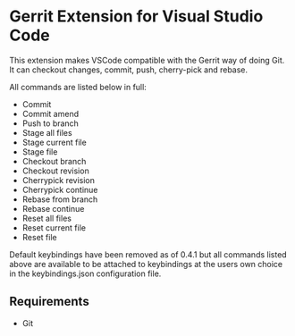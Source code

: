 # Gerrit Extension for Visual Studio Code

This extension makes VSCode compatible with the Gerrit way of doing Git.
It can checkout changes, commit, push, cherry-pick and rebase.

All commands are listed below in full:

* Commit
* Commit amend
* Push to branch
* Stage all files
* Stage current file
* Stage file
* Checkout branch
* Checkout revision
* Cherrypick revision
* Cherrypick continue
* Rebase from branch
* Rebase continue
* Reset all files
* Reset current file
* Reset file

Default keybindings have been removed as of 0.4.1 but all commands listed above are available to be 
attached to keybindings at the users own choice in the keybindings.json configuration file.

## Requirements

* Git
